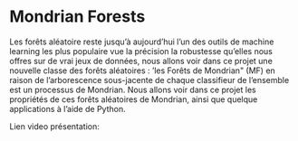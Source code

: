 # Mondrian Forests

Les forêts aléatoire reste jusqu’à aujourd’hui l’un des outils de machine learning les plus populaire vue la précision la robustesse qu’elles nous offres sur de vrai jeux de données, nous allons voir dans ce projet une nouvelle classe des forêts aléatoires : ’les Forêts de Mondrian" (MF) en raison de l’arborescence sous-jacente de chaque classifieur de l’ensemble est un processus de Mondrian. Nous allons voir dans ce projet les propriétés de ces forêts aléatoires de Mondrian, ainsi que quelque applications à l’aide de Python.

Lien video présentation:
